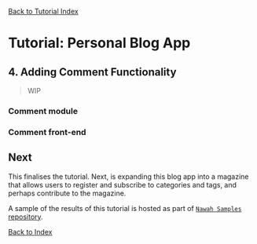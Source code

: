 [Back to Tutorial Index](./README.md)

# Tutorial: Personal Blog App

## 4. Adding Comment Functionality
> WIP

### Comment module

### Comment front-end



## Next
This finalises the tutorial. Next, is expanding this blog app into a magazine that allows users to register and subscribe to categories and tags, and perhaps contribute to the magazine.

A sample of the results of this tutorial is hosted as part of [`Nawah Samples` repository](https://github.com/nawah-io/nawah_samples/).

[Back to Index](../README.md)